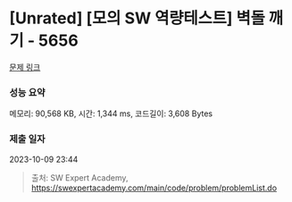 # [Unrated] [모의 SW 역량테스트] 벽돌 깨기 - 5656 

[문제 링크](https://swexpertacademy.com/main/code/problem/problemDetail.do?contestProbId=AWXRQm6qfL0DFAUo) 

### 성능 요약

메모리: 90,568 KB, 시간: 1,344 ms, 코드길이: 3,608 Bytes

### 제출 일자

2023-10-09 23:44



> 출처: SW Expert Academy, https://swexpertacademy.com/main/code/problem/problemList.do